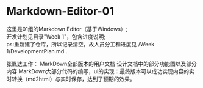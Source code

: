 # Markdown-Editor-01

这里是01组的Markdown Editor（基于Windows）;     
开发计划见目录"Week 1"，包含进度说明;       
ps:重新建了仓库，所以记录清空，故人员分工和进度见 /Week 1/DevelopmentPlan.md .

张胤达工作：
MarkDown全部版本的用户文档
设计文档中的部分功能图以及部分内容
MarkDown大部分代码的编写，ui的实现：最终版本可以成功实现内容的实时转换（md2html）与实时保存，达到了预期的效果。

